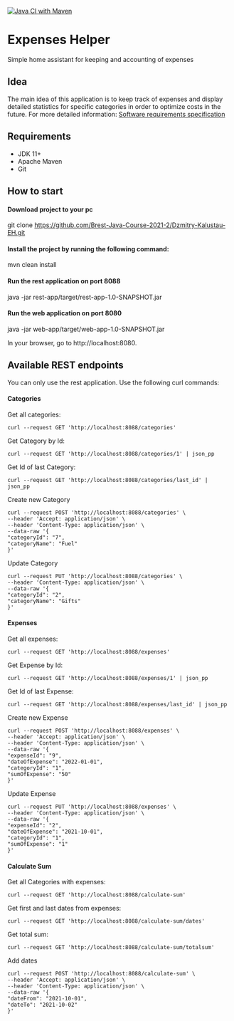 [![Java CI with Maven](https://github.com/Brest-Java-Course-2021-2/Dzmitry-Kalustau-EH/actions/workflows/maven.yml/badge.svg)](https://github.com/Brest-Java-Course-2021-2/Dzmitry-Kalustau-EH/actions/workflows/maven.yml)

# Expenses Helper
Simple home assistant for keeping and accounting of expenses

## Idea
The main idea of this application is to keep track of expenses and display detailed statistics for specific categories in order to optimize costs in the future.
For more detailed information: [Software requirements specification](documentation/srs)

## Requirements
* JDK 11+
* Apache Maven
* Git

## How to start
#### Download project to your pc
git clone https://github.com/Brest-Java-Course-2021-2/Dzmitry-Kalustau-EH.git
#### Install the project by running the following command:
mvn clean install
#### Run the rest application on port 8088
java -jar rest-app/target/rest-app-1.0-SNAPSHOT.jar
#### Run the web application on port 8080
java -jar web-app/target/web-app-1.0-SNAPSHOT.jar 

In your browser, go to http://localhost:8080.

## Available REST endpoints
You can only use the rest application. Use the following curl commands:
#### Categories
Get all categories:
```
curl --request GET 'http://localhost:8088/categories'
```
Get Category by Id:
```
curl --request GET 'http://localhost:8088/categories/1' | json_pp
```
Get Id of last Category:
```
curl --request GET 'http://localhost:8088/categories/last_id' | json_pp
```
Create new Category
```
curl --request POST 'http://localhost:8088/categories' \
--header 'Accept: application/json' \
--header 'Content-Type: application/json' \
--data-raw '{
"categoryId": "7",
"categoryName": "Fuel"
}'
```
Update Category
```
curl --request PUT 'http://localhost:8088/categories' \
--header 'Content-Type: application/json' \
--data-raw '{
"categoryId": "2",
"categoryName": "Gifts"
}'
```

#### Expenses
Get all expenses:
```
curl --request GET 'http://localhost:8088/expenses'
```
Get Expense by Id:
```
curl --request GET 'http://localhost:8088/expenses/1' | json_pp
```
Get Id of last Expense:
```
curl --request GET 'http://localhost:8088/expenses/last_id' | json_pp
```
Create new Expense
```
curl --request POST 'http://localhost:8088/expenses' \
--header 'Accept: application/json' \
--header 'Content-Type: application/json' \
--data-raw '{
"expenseId": "9",
"dateOfExpense": "2022-01-01",
"categoryId": "1",
"sumOfExpense": "50"
}'
```
Update Expense
```
curl --request PUT 'http://localhost:8088/expenses' \
--header 'Content-Type: application/json' \
--data-raw '{
"expenseId": "2",
"dateOfExpense": "2021-10-01",
"categoryId": "1",
"sumOfExpense": "1"
}'
```

#### Calculate Sum
Get all Categories with expenses:
```
curl --request GET 'http://localhost:8088/calculate-sum'
```
Get first and last dates from expenses:
```
curl --request GET 'http://localhost:8088/calculate-sum/dates'
```
Get total sum:
```
curl --request GET 'http://localhost:8088/calculate-sum/totalsum'
```
Add dates
```
curl --request POST 'http://localhost:8088/calculate-sum' \
--header 'Accept: application/json' \
--header 'Content-Type: application/json' \
--data-raw '{
"dateFrom": "2021-10-01",
"dateTo": "2021-10-02"
}'
```